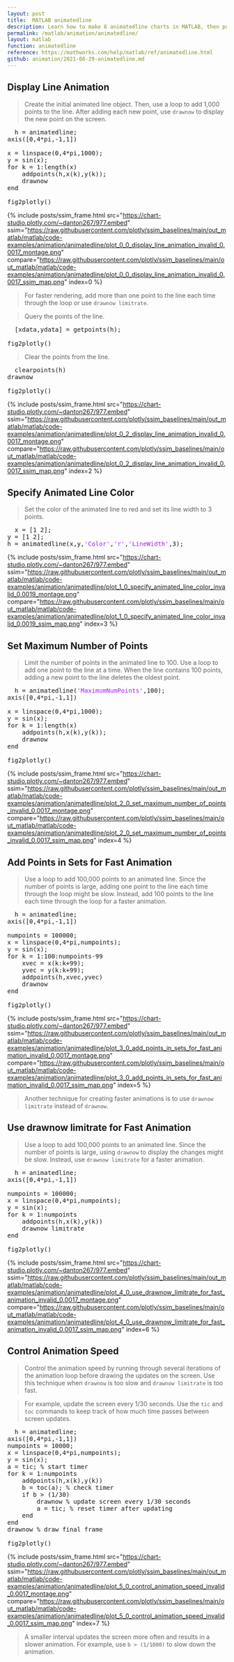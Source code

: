 ```yaml
---
layout: post
title:  MATLAB animatedline
description: Learn how to make 6 animatedline charts in MATLAB, then publish them to the Web with Plotly.
permalink: /matlab/animation/animatedline/
layout: matlab
function: animatedline
reference: https://mathworks.com/help/matlab/ref/animatedline.html
github: animation/2021-08-29-animatedline.md
---
```


## Display Line Animation

> Create the initial animated line object. Then, use a loop to add 1,000 points to the line. After adding each new point, use `drawnow` to display the new point on the screen.

<pre class="mcode">
  h = animatedline;
axis([0,4*pi,-1,1])

x = linspace(0,4*pi,1000);
y = sin(x);
for k = 1:length(x)
    addpoints(h,x(k),y(k));
    drawnow
end

fig2plotly()
</pre>

{% include posts/ssim_frame.html 
  src="https://chart-studio.plotly.com/~danton267/977.embed" 
  ssim="https://raw.githubusercontent.com/plotly/ssim_baselines/main/out_matlab/matlab/code-examples/animation/animatedline/plot_0_0_display_line_animation_invalid_0.0017_montage.png" 
  compare="https://raw.githubusercontent.com/plotly/ssim_baselines/main/out_matlab/matlab/code-examples/animation/animatedline/plot_0_0_display_line_animation_invalid_0.0017_ssim_map.png" 
  index=0
%}



> For faster rendering, add more than one point to the line each time through the loop or use `drawnow limitrate`.

> Query the points of the line.

<pre class="mcode">
  [xdata,ydata] = getpoints(h);

fig2plotly()
</pre>

> Clear the points from the line.

<pre class="mcode">
  clearpoints(h)
drawnow

fig2plotly()
</pre>

{% include posts/ssim_frame.html 
  src="https://chart-studio.plotly.com/~danton267/977.embed" 
  ssim="https://raw.githubusercontent.com/plotly/ssim_baselines/main/out_matlab/matlab/code-examples/animation/animatedline/plot_0_2_display_line_animation_invalid_0.0017_montage.png" 
  compare="https://raw.githubusercontent.com/plotly/ssim_baselines/main/out_matlab/matlab/code-examples/animation/animatedline/plot_0_2_display_line_animation_invalid_0.0017_ssim_map.png" 
  index=2
%}





<!--------------------- EXAMPLE BREAK ------------------------->

## Specify Animated Line Color

> Set the color of the animated line to red and set its line width to 3 points.

<pre>
  x = [1 2];
y = [1 2];
h = animatedline(x,y,<span style='color:#A020F0'>'Color'</span>,<span style='color:#A020F0'>'r'</span>,<span style='color:#A020F0'>'LineWidth'</span>,3);
</pre>

{% include posts/ssim_frame.html 
  src="https://chart-studio.plotly.com/~danton267/977.embed" 
  ssim="https://raw.githubusercontent.com/plotly/ssim_baselines/main/out_matlab/matlab/code-examples/animation/animatedline/plot_1_0_specify_animated_line_color_invalid_0.0019_montage.png" 
  compare="https://raw.githubusercontent.com/plotly/ssim_baselines/main/out_matlab/matlab/code-examples/animation/animatedline/plot_1_0_specify_animated_line_color_invalid_0.0019_ssim_map.png" 
  index=3
%}



<!--------------------- EXAMPLE BREAK ------------------------->

## Set Maximum Number of Points

> Limit the number of points in the animated line to 100. Use a loop to add one point to the line at a time. When the line contains 100 points, adding a new point to the line deletes the oldest point.

<pre class="mcode">
  h = animatedline(<span style='color:#A020F0'>'MaximumNumPoints'</span>,100);
axis([0,4*pi,-1,1])

x = linspace(0,4*pi,1000);
y = sin(x);
for k = 1:length(x)
    addpoints(h,x(k),y(k));
    drawnow
end

fig2plotly()
</pre>

{% include posts/ssim_frame.html 
  src="https://chart-studio.plotly.com/~danton267/977.embed" 
  ssim="https://raw.githubusercontent.com/plotly/ssim_baselines/main/out_matlab/matlab/code-examples/animation/animatedline/plot_2_0_set_maximum_number_of_points_invalid_0.0017_montage.png" 
  compare="https://raw.githubusercontent.com/plotly/ssim_baselines/main/out_matlab/matlab/code-examples/animation/animatedline/plot_2_0_set_maximum_number_of_points_invalid_0.0017_ssim_map.png" 
  index=4
%}





<!--------------------- EXAMPLE BREAK ------------------------->

## Add Points in Sets for Fast Animation

> Use a loop to add 100,000 points to an animated line. Since the number of points is large, adding one point to the line each time through the loop might be slow. Instead, add 100 points to the line each time through the loop for a faster animation.

<pre class="mcode">
  h = animatedline;
axis([0,4*pi,-1,1])

numpoints = 100000;
x = linspace(0,4*pi,numpoints);
y = sin(x);
for k = 1:100:numpoints-99
    xvec = x(k:k+99);
    yvec = y(k:k+99);
    addpoints(h,xvec,yvec)
    drawnow
end

fig2plotly()
</pre>

{% include posts/ssim_frame.html 
  src="https://chart-studio.plotly.com/~danton267/977.embed" 
  ssim="https://raw.githubusercontent.com/plotly/ssim_baselines/main/out_matlab/matlab/code-examples/animation/animatedline/plot_3_0_add_points_in_sets_for_fast_animation_invalid_0.0017_montage.png" 
  compare="https://raw.githubusercontent.com/plotly/ssim_baselines/main/out_matlab/matlab/code-examples/animation/animatedline/plot_3_0_add_points_in_sets_for_fast_animation_invalid_0.0017_ssim_map.png" 
  index=5
%}



> Another technique for creating faster animations is to use `drawnow limitrate` instead of `drawnow`.



<!--------------------- EXAMPLE BREAK ------------------------->

## Use drawnow limitrate for Fast Animation

> Use a loop to add 100,000 points to an animated line. Since the number of points is large, using `drawnow` to display the changes might be slow. Instead, use `drawnow limitrate` for a faster animation.

<pre class="mcode">
  h = animatedline;
axis([0,4*pi,-1,1])

numpoints = 100000;
x = linspace(0,4*pi,numpoints);
y = sin(x);
for k = 1:numpoints
    addpoints(h,x(k),y(k))
    drawnow limitrate
end

fig2plotly()
</pre>

{% include posts/ssim_frame.html 
  src="https://chart-studio.plotly.com/~danton267/977.embed" 
  ssim="https://raw.githubusercontent.com/plotly/ssim_baselines/main/out_matlab/matlab/code-examples/animation/animatedline/plot_4_0_use_drawnow_limitrate_for_fast_animation_invalid_0.0017_montage.png" 
  compare="https://raw.githubusercontent.com/plotly/ssim_baselines/main/out_matlab/matlab/code-examples/animation/animatedline/plot_4_0_use_drawnow_limitrate_for_fast_animation_invalid_0.0017_ssim_map.png" 
  index=6
%}





<!--------------------- EXAMPLE BREAK ------------------------->

## Control Animation Speed

> Control the animation speed by running through several iterations of the animation loop before drawing the updates on the screen. Use this technique when `drawnow` is too slow and `drawnow limitrate` is too fast.

> For example, update the screen every 1/30 seconds. Use the `tic` and `toc` commands to keep track of how much time passes between screen updates.

<pre class="mcode">
  h = animatedline;
axis([0,4*pi,-1,1])
numpoints = 10000;
x = linspace(0,4*pi,numpoints);
y = sin(x);
a = tic; % start timer
for k = 1:numpoints
    addpoints(h,x(k),y(k))
    b = toc(a); % check timer
    if b > (1/30)
        drawnow % update screen every 1/30 seconds
        a = tic; % reset timer after updating
    end
end
drawnow % draw final frame

fig2plotly()
</pre>

{% include posts/ssim_frame.html 
  src="https://chart-studio.plotly.com/~danton267/977.embed" 
  ssim="https://raw.githubusercontent.com/plotly/ssim_baselines/main/out_matlab/matlab/code-examples/animation/animatedline/plot_5_0_control_animation_speed_invalid_0.0017_montage.png" 
  compare="https://raw.githubusercontent.com/plotly/ssim_baselines/main/out_matlab/matlab/code-examples/animation/animatedline/plot_5_0_control_animation_speed_invalid_0.0017_ssim_map.png" 
  index=7
%}



> A smaller interval updates the screen more often and results in a slower animation. For example, use `b > (1/1000)` to slow down the animation.



<!--------------------- EXAMPLE BREAK ------------------------->

